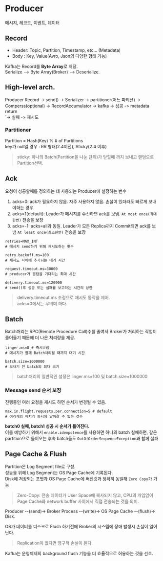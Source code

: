 # Producer

메시지, 레코드, 이벤트, 데이터

## Record
- Header: Topic, Partition, Timestamp, etc... (Metadata)
- Body : Key, Value(Avro, Json의 다양한 형태 가능)

Kafka는 Record를 **Byte Array**로 저장.  
Serialize --> Byte Array(Broker) --> Deserialize.  

## High-level arch.

Producer Record -> send() -> Serializer -> partitioner(어느 파티션) -> Comperss(optional) -> RecordAccumulator 
-> kafka -> 성공 -> metadata return 
    \
     `-> 실패 -> 재시도


### Partitioner
Partition = Hash(Key) % # of Partitions  
key가 null일 경우 : RR 형태(2.4이전), Sticky(2.4 이후)
> sticky: 하나의 Batch(Partition을 나눈 단위)가 닫힐때 까지 보내고 랜덤으로 Partition선택.  


## Ack
요청이 성공할때를 정의하는 데 사용되는 Producer에 설정하는 변수
1. acks=0: ack가 필요하지 않음. 자주 사용하지 않음. 손실이 있더라도 빠르게 보내야하는 경우
2. acks=1(default): Leader가 메시지를 수신하면 ack를 보냄. `At most once(최대한번)` 전송을 보장
3. acks=-1: acks=all과 동일. Leader가 모든 Replica까지 Commit되면 ack를 보냄 `At least once(최소한번)` 전송을 보장

```shell
retries=MAX_INT
# 메시지 send하기 위해 재시도하는 횟수

retry.backoff.ms=100
# 재시도 사이에 추가되는 대기 시간

request.timeout.ms=30000
# producer가 응답을 기다리는 최대 시간

delivery.timeout.ms=120000
# send()후 성공 또는 실패를 보고하는 시간의 상한
```
> delivery.timeout.ms 조정으로 재시도 동작을 제어.  
> acks=0에서는 무의미 하다.

## Batch
Batch처리는 RPC(Remote Procedure Call)수를 줄여서 Broker가 처리하는 작업이 줄어들기 때문에 더 나은 처리량을 제공.

```shell
linger.ms=0 # 즉시보냄
# 메시지가 함께 Batch처리될 때까지 대기 시간

batch.size=1000000
# 보내기 전 batch의 최대 크기
```
> batch처리의 일반적인 설정은 linger.ms=100 및 batch.size=1000000

### Message send 순서 보장
진행중인 여러 요청을 재시도 하면 순서가 변경될 수 있음.  

```shell
max.in.flight.requests.per.connection=5 # default
# 여러개의 배치가 동시에 날아갈 수 있는 갯수
```

**batch0 실패, batch1 성공 시 순서가 틀어진다.**  
이를 예방하기 위해서 `enable.idempotence`를 사용하면 하나의 batch 실패하면, 같은 partition으로 들어오는 후속 batch들도 `OutOfOrderSequenceException`과 함께 실패

## Page Cache & Flush

Partition은 Log Segment file로 구성.  
성능을 위해 Log Segment는 OS Page Cache에 기록된다.  
Disk에 저장되는 포맷과 OS Page Cache에 써진것과 정확히 동일해 `Zero Copy`가 가능
> Zero-Copy: 전송 데이터가 User Space에 복사되지 않고, CPU의 개입없이 Page Cache와 network buffer 사이에서 직접 전송되는 것을 의미.

Producer --(send)-> Broker Process --(write)-> OS Page Cache --(flush)-> Disk.  

OS가 데이터를 디스크로 Flush 하기전에 Broker의 시스템에 장애 발생시 손실이 일어난다.  
> Replication이 없다면 영구적 손실이 된다.  

Kafka는 운영체제의 background flush 기능을 더 효율적으로 허용하는 것을 선호.  
